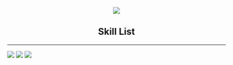 
<div align="center">
  <img src="https://capsule-render.vercel.app/api?type=Blur&color=auto&height=300&section=footer&text=AI%20Engineer-ChaDaHun&fontSize=0.3em&theme=tokyonight&rotate=-8&stroke=B897FF&strokeWidth=2"/>
</div>
 



<h2 align='center'>Skill List</h2>
<hr>

<img src="https://img.shields.io/badge/python-%233776AB.svg?&style=for-the-badge&logo=python&logoColor=white" />  <img src="https://img.shields.io/badge/tensorflow-%23FF6F00.svg?&style=for-the-badge&logo=tensorflow&logoColor=white" />  <img src="https://img.shields.io/badge/pytorch-%23EE4C2C.svg?&style=for-the-badge&logo=pytorch&logoColor=white" />




